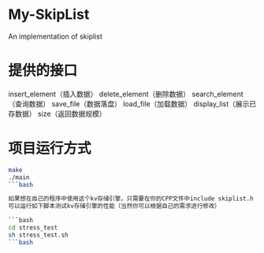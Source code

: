 # My-SkipList
An implementation of skiplist

# 提供的接口
insert_element（插入数据）
delete_element（删除数据）
search_element（查询数据）
save_file（数据落盘）
load_file（加载数据）
display_list（展示已存数据）
size（返回数据规模）

# 项目运行方式
```bash
make
./main
```bash

如果想在自己的程序中使用这个kv存储引擎，只需要在你的CPP文件中include skiplist.h 即可。
可以运行如下脚本测试kv存储引擎的性能（当然你可以根据自己的需求进行修改）

```bash
cd stress_test
sh stress_test.sh
```bash